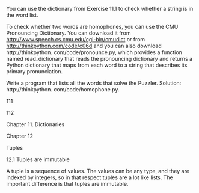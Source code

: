 You can use the dictionary from Exercise 11.1 to check whether a string is in the word list.

To check whether two words are homophones, you can use the CMU Pronouncing Dictionary. You can download it from http://www.speech.cs.cmu.edu/cgi-bin/cmudict or from http://thinkpython.com/code/c06d and you can also download http://thinkpython. com/code/pronounce.py, which provides a function named read_dictionary that reads the pronouncing dictionary and returns a Python dictionary that maps from each word to a string that describes its primary pronunciation.

Write a program that lists all the words that solve the Puzzler. Solution: http://thinkpython. com/code/homophone.py.

111

112

Chapter 11. Dictionaries

Chapter 12

Tuples

12.1 Tuples are immutable

A tuple is a sequence of values. The values can be any type, and they are indexed by integers, so in that respect tuples are a lot like lists. The important difference is that tuples are immutable.